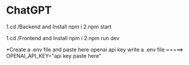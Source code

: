 # ChatGPT


1.cd /Backend and Install npm i
2.npm start

1.cd /Frontend and Install npm i
2.npm run dev

*Create a .env file and paste here openai api key
 write a .env file =====>  OPENAI_API_KEY="api key paste here"
